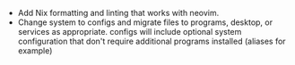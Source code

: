 - Add Nix formatting and linting that works with neovim.
- Change system to configs and migrate files to programs, desktop, or services as appropriate. configs will include optional system configuration that don't require additional programs installed (aliases for example)
